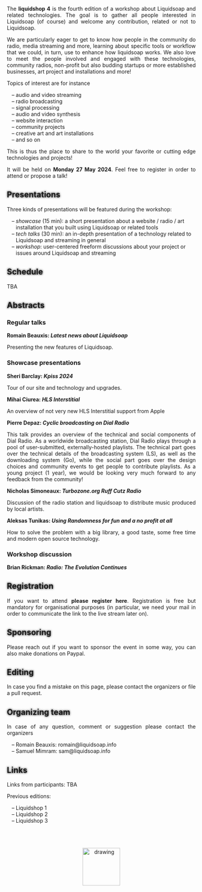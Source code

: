 The **liquidshop 4** is the fourth edition of a workshop about
[Liquidsoap](https://www.liquidsoap.info/) and related technologies. The goal is
to gather all people interested in Liquidsoap (of course) and welcome any
contribution, related or not to Liquidsoap.

We are particularly eager to get to know how people in the community do radio,
media streaming and more, learning about specific tools or workflow that we
could, in turn, use to enhance how liquidsoap works. We also love to meet the
people involved and engaged with these technologies, community radios,
non-profit but also budding startups or more established businesses, art project
and installations and more!

Topics of interest are for instance

- audio and video streaming
- radio broadcasting
- signal processing
- audio and video synthesis
- website interaction
- community projects
- creative art and art installations
- and so on

This is thus the place to share to the world your favorite or cutting edge
technologies and projects!

It will be held on **Monday 27 May 2024**. Feel free to
[register](https://forms.gle/FUptuWRGGJFCMttC7) in order to attend or propose a
talk!

<!--
Attending
---------

The event is fully online and the video-conference website is
[https://bbb.liquidshop.info](http://bbb.liquidsoap.info/).
-->

Presentations
-------------

Three kinds of presentations will be featured during the workshop:

- _showcase_ (15 min): a short presentation about a website / radio / art
  installation that you built using Liquidsoap or related tools
- _tech talks_ (30 min): an in-depth presentation of a technology related to
  Liquidsoap and streaming in general
- _workshop_: user-centered freeform discussions about your project or issues
  around Liquidsoap and streaming

Schedule
--------

TBA

<!--
The workshop will be held on Tuesday 30 May 2023.

The tentative schedule is the following, and still subject to changes

| 12:45 GMT | _Welcome_ |
| 13:00 GMT | Romain Beauxis: _Latest news about Liquidsoap_ |
| 13:30 GMT | Youenn Piolet: _Building an open source production ready liquidsoap stack for radio broadcasting using cloud native tools_ |
| 14:00 GMT | Alejandro Ferrari: _IoT based Broadcast radio capture_ |
| 14:30 GMT | Ivan Rendulic: _[MusicBox](https://airmusic.io) or Air Music_ |
| 14:45 GMT | Oriol	Gómez: _How Liquidsoap changes my radio needs_ |
| 15:00 GMT | Umar Dockrat: _Technology in Religious Community Broadcasting_ |
| 15:15 GMT | Jean-Baptiste Bayle: _Radiophonic projects_ |
| 15:30 GMT | Denis "Jaromil" Roio: _[frei0r](https://frei0r.dyne.org/) workshop_ |
| 16:00 GMT | Sheri Barclay: _[KPISS](https://kpiss.fm/) 2023_ |
| 16:30 GMT | Peter	Bokor: _Scheduling dynamic length radio shows in fixed time slots_ |
| 17:00 GMT | Martin Kirchgessner: _Making your app interact with Liquidsoap_ |
| 17:30 GMT | Mircea Paun: _Which next song would be the best?_ |
| 18:00 GMT | _Goodbye_ |

-->

Abstracts
---------

### Regular talks

**Romain Beauxis: _Latest news about Liquidsoap_**

Presenting the new features of Liquidsoap.

### Showcase presentations

**Sheri	Barclay: _Kpiss 2024_**

Tour of our site and technology and upgrades.

**Mihai	Ciurea: _HLS Interstitial_**

An overview of not very new HLS Interstitial support from Apple

**Pierre Depaz: _Cyclic broadcasting on Dial Radio_**

This talk provides an overview of the technical and social components of Dial Radio. As a worldwide broadcasting station, Dial Radio plays through a pool of user-submitted, externally-hosted playlists. The technical part goes over the technical details of the broadcasting system (LS), as well as the downloading system (Go), while the social part goes over the design choices and community events to get people to contribute playlists. As a young project (1 year), we would be looking very much forward to any feedback from the community!

**Nicholas Simoneaux: _[Turbozone.org](https://turbozone.org/) Ruff Cutz Radio_**

Discussion of the radio station and liquidsoap to distribute music produced by local artists.

**Aleksas Tunikas: _Using Randomness for fun and a no profit at all_**

How to solve the problem with a big library, a good taste, some free time and modern open source technology.

### Workshop discussion

**Brian Rickman: _Radio: The Evolution Continues_**


<!--

### Regular talks

**Romain Beauxis: _Latest news about Liquidsoap_** / [slides](slides/liquidsoap.pdf)

<iframe width="560" height="315" src="https://www.youtube.com/embed/bQiHuFJRNH8" title="YouTube video player" frameborder="0" allow="accelerometer; autoplay; clipboard-write; encrypted-media; gyroscope; picture-in-picture; web-share" allowfullscreen></iframe>

Presenting the new features of Liquidsoap.

**Youenn Piolet: _Building an open source production ready liquidsoap stack for
radio broadcasting using cloud native tools_** / [slides](slides/rf.pdf)

<iframe width="560" height="315" src="https://www.youtube.com/embed/Lyj4YLj2evY" title="YouTube video player" frameborder="0" allow="accelerometer; autoplay; clipboard-write; encrypted-media; gyroscope; picture-in-picture; web-share" allowfullscreen></iframe>

The ins an outs of building a portable liquidsoap stack for resilient radio live
streaming, with production ready open source monitoring tools: docker,
prometheus, grafana, alertmanager, nginx, icecast. In this presentation we will
share our liquidsoap scripts and a cloud native monitoring stack similar to what
we use at [Radio France](https://www.radiofrance.fr/) to stream and monitor our
70 online radios.

**Alejandro Ferrari: _IoT based Broadcast radio capture_** / [slides](slides/mediainbox.pdf)

<iframe width="560" height="315" src="https://www.youtube.com/embed/7zTmn7D0uNk" title="YouTube video player" frameborder="0" allow="accelerometer; autoplay; clipboard-write; encrypted-media; gyroscope; picture-in-picture; web-share" allowfullscreen></iframe>

We'll share some lesson learned trying to build a remote managed IoT Broadcast
capture and recording under bad internet.

### Showcase presentations

**Ivan Rendulic: _[MusicBox](https://airmusic.io) or Air Music_** / [slides](slides/musicbox.pdf)

<iframe width="560" height="315" src="https://www.youtube.com/embed/owfzGVnnzbc" title="YouTube video player" frameborder="0" allow="accelerometer; autoplay; clipboard-write; encrypted-media; gyroscope; picture-in-picture; web-share" allowfullscreen></iframe>

Using LiquidSoap on AWS to stream music from server.

**Oriol	Gómez: _How Liquidsoap changes my radio needs_**

<iframe width="560" height="315" src="https://www.youtube.com/embed/6aij9N0c1yY" title="YouTube video player" frameborder="0" allow="accelerometer; autoplay; clipboard-write; encrypted-media; gyroscope; picture-in-picture; web-share" allowfullscreen></iframe>

The importance of an open source system like Liquidsoap and how it helped me not
to use a managed solution like Centova.

**Umar Dockrat: _Technology in Religious Community Broadcasting_** / [slides](slides/umar.pdf)

<iframe width="560" height="315" src="https://www.youtube.com/embed/IwRY_JC-xzg" title="YouTube video player" frameborder="0" allow="accelerometer; autoplay; clipboard-write; encrypted-media; gyroscope; picture-in-picture; web-share" allowfullscreen></iframe>

How we are using online streaming to facilitate tolerance in multicultural
communities.

**Jean-Baptiste Bayle: _Radiophonic projects_** / [slides](slides/pi-node.pdf)

<iframe width="560" height="315" src="https://www.youtube.com/embed/Zh9duID1rKA" title="YouTube video player" frameborder="0" allow="accelerometer; autoplay; clipboard-write; encrypted-media; gyroscope; picture-in-picture; web-share" allowfullscreen></iframe>

Some projects made with Liquidsoap:

- [Radio Free Assange](http://p-node.org/freeassange)
- [talking clock project](http://stream.p-node.org/clock.mp3)
- [∏ANO](https://p-node.org/piano/)


### Workshops

**Denis "Jaromil" Roio: _[frei0r](https://frei0r.dyne.org/) workshop_** / [slides](slides/frei0r.pdf)

<iframe width="560" height="315" src="https://www.youtube.com/embed/t9HqBy6nH2k" title="YouTube video player" frameborder="0" allow="accelerometer; autoplay; clipboard-write; encrypted-media; gyroscope; picture-in-picture; web-share" allowfullscreen></iframe>

A workshop around the [frei0r](https://frei0r.dyne.org/) collection of video
effect plugins, which are supported by Liquidsoap.

**Sheri Barclay: _[KPISS](https://kpiss.fm/) 2023_** / [slides](slides/kpiss.pdf)

<iframe width="560" height="315" src="https://www.youtube.com/embed/k3VmuZcdiSg" title="YouTube video player" frameborder="0" allow="accelerometer; autoplay; clipboard-write; encrypted-media; gyroscope; picture-in-picture; web-share" allowfullscreen></iframe>

A brief discussion of our community and workflow.

**Peter	Bokor: _Scheduling dynamic length radio shows in fixed time slots_** / [slides](slides/lahmacun.pdf)

<iframe width="560" height="315" src="https://www.youtube.com/embed/FaPPfjhTfns" title="YouTube video player" frameborder="0" allow="accelerometer; autoplay; clipboard-write; encrypted-media; gyroscope; picture-in-picture; web-share" allowfullscreen></iframe>

[Lahmacun radio](https://lahmacun.hu/) is a happy Liquidsoap user since many
years now. We use a custom Liquidsoap configuration inside an Azuracast
instance. Our basic use case is fixed time slots for shows in a weekly
rotation. One challenge we face is that the exact length of each show is a
priori unknown. For example, a show on Tuesday between 6-7PM may be 55 or 70
minutes and the Liquidsoap configuration needs to handle it in a flexible
manner. The expected semantics we'd like to implement is that too short episodes
will not be played again in the slot (an ambient playlist will be played
instead) and too long episodes will be faded out at the end of the slot. Also,
shows need to start on time, which means that other playbacks may need to be
interrupted. We at Lahmacun radio have been experimenting with different ways of
implementing the previous semantics, which are: 1) scheduled switch + once
operator + external daily reloads (currently in production), 2) scheduled
switch + delay operator (in development).  In this talk/workshop, we'd like to
discuss our main use case with other users and improve on our solution if
necessary/possible.

**Martin Kirchgessner: _Making your app interact with Liquidsoap_** / [slides](slides/showergel.pdf)

<iframe width="560" height="315" src="https://www.youtube.com/embed/_STnqvCSzlU" title="YouTube video player" frameborder="0" allow="accelerometer; autoplay; clipboard-write; encrypted-media; gyroscope; picture-in-picture; web-share" allowfullscreen></iframe>

For the past 3 years I've been developing
[Showergel](https://showergel.readthedocs.io), a light web application acting as
a front-end to a Liquisoap script. It was designed to be plugged with any
Liquidsoap script: that was too ambitious, but at least I've learned a few
things along the way! In this talk, I will share some insights and advices to
fellow developers trying to interact with a running Liquidsoap script.

**Mircea Paun: _Which next song would be the best?_**

<iframe width="560" height="315" src="https://www.youtube.com/embed/_9fi_Foa1DI" title="YouTube video player" frameborder="0" allow="accelerometer; autoplay; clipboard-write; encrypted-media; gyroscope; picture-in-picture; web-share" allowfullscreen></iframe>

Playlist Scheduler, playlist import custom settings, automatic create playlist
from a playlist file.

I want to help to improve music playlist scheduling songs: artist and title
separation / Song properties separation like: tempo, mood, public top scoring, personal scoring... / "same hour separation" / title & artist & song (hours) prev. day / number of plays in other hours till play again in same hour / "max. waiting" then force to schedule (days) / "percent back" in a scheduler (per individual song or per tag/properties) / priority/order of scheduling (per category or group/tag/properties), I mean which one will be choosing first then second and so on, when engine search for the right song.  Day restrictions (will override the others separation rules): Song or Artist or Title max per day

-->

Registration
------------

If you want to attend [**please register
here**](https://forms.gle/FUptuWRGGJFCMttC7). Registration is free but mandatory
for organisational purposes (in particular, we need your mail in order to
communicate the link to the live stream later on).

Sponsoring
----------

Please reach out if you want to sponsor the event in some way, you can also make
[donations on Paypal](http://paypal.me/LiquidsoapMedia).

Editing
-------

In case you find a mistake on this page, please contact the organizers or [file
a pull request](https://github.com/savonet/liquidshop).

Organizing team
---------------

In case of any question, comment or suggestion please contact the organizers

- Romain Beauxis: [romain@liquidsoap.info](mailto:romain@liquidsoap.info)
- Samuel Mimram: [sam@liquidsoap.info](mailto:sam@liquidsoap.info)

Links
-----

Links from participants: TBA

<!--
[440Music](https://www.440music.com/) / [audiomastering.lt](http://audiomastering.lt) / [Azuracast](https://azuracast.com/) / [BFF.fm](https://bff.fm/) / [BMIR](https://bmir.org/) / [Cambridge Digital Radio](https://cambridgedigitalradio.co.uk) / [Charon Faustinus](https://charon.monster) / [Chris Masters](https://www.chrismasters.studio/) / [ChuntFM](https://www.chunt.org/) / [Dee Spaces](https://www.deespaces.com/en/) / [DRN1](DRN1.com) / [firedrill](https://freedrull.online/) / [Frei0r](https://dyne.org/software/frei0r/) / [G&L](https://www.gl-systemhaus.de/) / [Gargoyle](http://gargoyle.co.za/) / [Hawkwynd Radio](www.hawkwynd.com) / [He can jog](https://hecanjog.com) / [KPISS.FM](KPISS.FM) / [Kynan Puru Watt](http://kynan.pw/) / [Kyriakos Tsoukalas](https://www.ktsoukalas.com/) / [lahmacun](https://lahmacun.hu) / [LICKD](https://lickd.co/) / [Live365](https://live365.com/) / [LiveATC.net](https://liveatc.net) / [LiveMasjid](https://www.livemasjid.com/) / [mawalkingradio.com](http://mawalkingradio.com/) / [mediainbox](http://mediainbox.net/) / [NEXUS](https://nexus.org) / [Oriol Gómez](https://www.oriolgomez.com) / [Orion](https://www.orion-web.hr) / [Pi Radio](https://piradio.de/) / [Pierre Depaz](https://pierredepaz.net) / [QuantumCast](https://www.quantumcast-digital.de) / [Radio blackout](https://radioblackout.org/) / [radiocafé](http://radiocafe.ro/) / [radiofrance](https://radiofrance.fr/) / [Radiophone](http://radiophone.gr/) / [Ruff Cutz Radio](https://turbozone.org/) / [Scenir Telepresence](https://telepresence-scenic.ca/) / [Scout Radio](https://scout.radio/) / [Sharp stream](https://sharp-stream.com) / [shoutcastnet](https://www.shoutcastnet.com/) / [Shouting Fire](https://shoutingfire.com/) / [Shoutzor](www.shoutzor.com) / [Showergel](https://showergel.readthedocs.io) / [SoundStack](https://soundstack.com) / [Starsystem FM](http://radiosurle.net/) / [Systrum Sistum](https//systrum.net) / [Taifuun FM](https://taifuun.eu) / [this is the coast](www.thisisthecoast.co.uk) / [Uncertain.fm](uncertain.fm) / [VestRadio](https://www.vestaradio.net) / [Vincent Rioux](http://vincentrioux.net/) / [Πnode](https://p-node.org/)
-->

Previous editions:

- [Liquidshop 1](../1/)
- [Liquidshop 2](../2/)
- [Liquidshop 3](../3/)

<center><a href="https://www.liquidsoap.info/"><img src="https://www.liquidsoap.info/assets/img/bottle_invert.png" alt="drawing" height="100px" style="margin-top: 50px;"/></a></center>

<style>
p {text-align: justify;}
#downloads {display: none;}
a {text-decoration: none;}
a:hover {text-decoration: underline;}
h1 {text-shadow: 0 0 10px;}
h2 {text-shadow: 0 0 5px;}
iframe {display: block; margin: auto;}
ul li {list-style-image: none;}
li {list-style-type: "– ";}
</style>

<script>
window.onload = function() {
  var date = new Date();
  var tzo = - (date.getTimezoneOffset() / 60);
  var tzs; // TZ sign

  if (tzo >= 0) { tzs = "+"; }
  else { tzs = ""; }

  document.querySelector("#schedule + p + p").innerHTML += " (all times are given in <a href='https://en.wikipedia.org/wiki/Greenwich_Mean_Time'>GMT</a>, the current GMT time is "+date.getUTCHours()+":"+date.getUTCMinutes()+" and your current timezone is GMT"+tzs+tzo+"):";
  /*
  const hours = document.querySelectorAll("#schedule + p + p + table tr td:first-child");
  hours.forEach(function(h) {
    d = new Date("Jan 23 2022 " + h.innerHTML);
    h.innerHTML += "(" + d.getHours() + ":" + d.getMinutes() + " LT)";
  });
  */
}
</script>
